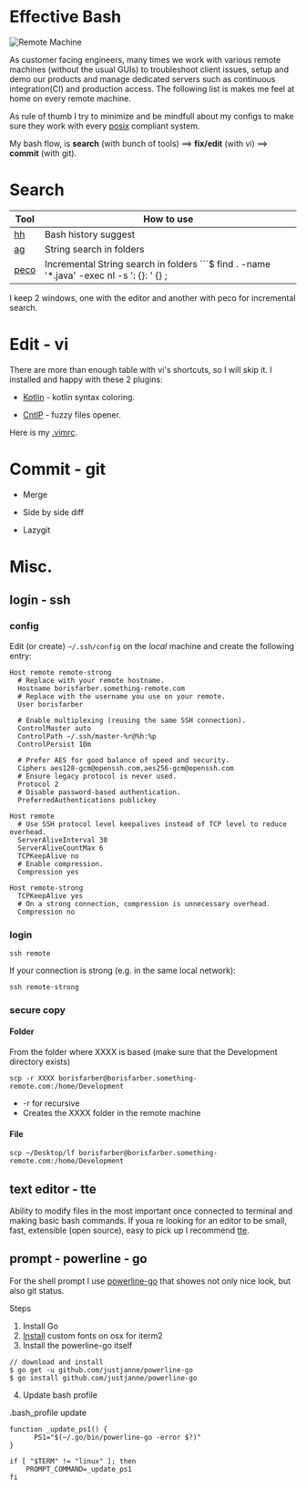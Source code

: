 # Effective Bash

![Remote Machine](https://github.com/borisf/effective-bash/blob/master/img/header.png)

As customer facing engineers, many times we work with various remote machines (without the usual GUIs) to troubleshoot client issues, setup and demo our products and manage dedicated servers such as continuous integration(CI) and production access. The following list is makes me feel at home on every remote machine.

As rule of thumb I try to minimize and be mindfull about my configs to make sure they work with every [posix](https://en.wikipedia.org/wiki/POSIX) compliant system.

My bash flow, is **search** (with bunch of tools) ==> **fix/edit** (with vi) ==> **commit** (with git). 


# Search

| Tool  | How to use |
| ------------- | ------------- |
| [hh](https://github.com/dvorka/hstr)  | Bash history suggest  |
| [ag](https://github.com/ggreer/the_silver_searcher)  | String search in folders  |
| [peco](https://github.com/peco/peco)  | Incremental String search in folders ```$ find . -name '*.java' -exec nl -s ': {}: '  {} \; | peco ``` |

I keep 2 windows, one with the editor and another with peco for incremental search.


# Edit - vi
There are more than enough table with vi's shortcuts, so I will skip it. I installed and happy with these 2 plugins:

* [Kotlin](https://github.com/udalov/kotlin-vim) - kotlin syntax coloring.

* [CntlP](https://github.com/ctrlpvim/ctrlp.vim) - fuzzy files opener.

Here is my [.vimrc](https://github.com/borisf/effective-bash/blob/master/dot-files/.vimrc).

# Commit - git

* Merge

* Side by side diff

* Lazygit


# Misc.

## login - ssh

### config
Edit (or create) `~/.ssh/config` on the *local* machine and create the following entry:
```
Host remote remote-strong
  # Replace with your remote hostname.
  Hostname borisfarber.something-remote.com
  # Replace with the username you use on your remote.
  User borisfarber
  
  # Enable multiplexing (reusing the same SSH connection).
  ControlMaster auto
  ControlPath ~/.ssh/master-%r@%h:%p
  ControlPersist 10m
  
  # Prefer AES for good balance of speed and security.
  Ciphers aes128-gcm@openssh.com,aes256-gcm@openssh.com
  # Ensure legacy protocol is never used.
  Protocol 2
  # Disable password-based authentication.
  PreferredAuthentications publickey

Host remote
  # Use SSH protocol level keepalives instead of TCP level to reduce overhead.
  ServerAliveInterval 30
  ServerAliveCountMax 6
  TCPKeepAlive no
  # Enable compression.
  Compression yes

Host remote-strong
  TCPKeepAlive yes
  # On a strong connection, compression is unnecessary overhead.
  Compression no
```

### login
```
ssh remote
```

If your connection is strong (e.g. in the same local network):
```
ssh remote-strong
```

### secure copy
#### Folder
From the folder where XXXX is based (make sure that the Development directory exists)
```
scp -r XXXX borisfarber@borisfarber.something-remote.com:/home/Development
```

* -r for recursive
* Creates the XXXX folder in the remote machine

#### File
```
scp ~/Desktop/lf borisfarber@borisfarber.something-remote.com:/home/Development
```

## text editor - tte
Ability to modify files in the most important once connected to terminal and making basic bash commands. If youa re looking for an editor to be small, fast, extensible (open source), easy to pick up  I recommend [tte](https://github.com/GrenderG/tte).

## prompt - powerline - go
For the shell prompt I use [powerline-go](https://github.com/justjanne/powerline-go) that showes not only nice look, but also git status.


Steps

1. Install Go 
2. [Install](https://medium.freecodecamp.org/jazz-up-your-bash-terminal-a-step-by-step-guide-with-pictures-80267554cb2) custom fonts on osx for iterm2
3. Install the powerline-go itself
```
// download and install
$ go get -u github.com/justjanne/powerline-go
$ go install github.com/justjanne/powerline-go
```
4. Update bash profile

.bash_profile update
```
function _update_ps1() {
      PS1="$(~/.go/bin/powerline-go -error $?)"
}

if [ "$TERM" != "linux" ]; then
    PROMPT_COMMAND=_update_ps1
fi
```

